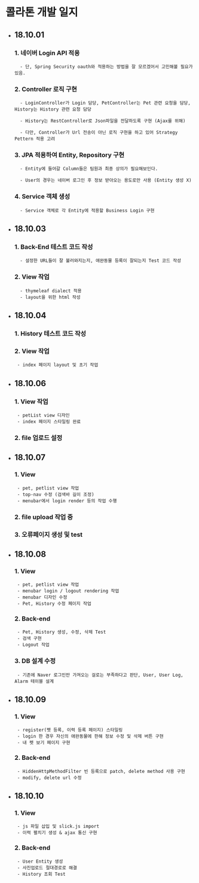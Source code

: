 ﻿# 콜라톤 개발 일지

- ## 18.10.01

    ### 1. 네이버 Login API 적용
    
        - 단, Spring Security oauth와 적용하는 방법을 잘 모르겠어서 고민해볼 필요가 있음.
        
    ### 2. Controller 로직 구현
    
        - LoginController가 Login 담당, PetController는 Pet 관련 요청을 담당, History는 History 관련 요청 담당
        
        - History는 RestController로 Json파일을 전달하도록 구현 (Ajax를 위해)
        
        - 다만, Controller가 Url 전송이 아닌 로직 구현을 하고 있어 Strategy Pettern 적용 고려
    
    ### 3. JPA 적용하여 Entity, Repository 구현
    
        - Entity에 들어갈 Column들은 팀원과 최종 상의가 필요해보인다.
        
        - User의 경우는 네이버 로그인 후 정보 받아오는 용도로만 사용 (Entity 생성 X)
        
    ### 4. Service 객체 생성
    
        - Service 객체로 각 Entity에 적용할 Business Login 구현
        
- ## 18.10.03

    ### 1. Back-End 테스트 코드 작성
        
        - 설정한 URL들이 잘 불러와지는지, 애완동물 등록이 잘되는지 Test 코드 작성
        
    ### 2. View  작업
        
        - thymeleaf dialect 적용
        - layout을 위한 html 작성
        
 - ## 18.10.04
 
    ### 1. History 테스트 코드 작성
    
    ### 2. View 작업
    
        - index 페이지 layout 및 초기 작업
        
 - ## 18.10.06
 
    ### 1. View 작업
        - petList view 디자인
        - index 페이지 스타일링 완료
        
    ### 2. file 업로드 설정
    
 - ## 18.10.07
 
    ### 1. View
        - pet, petlist view 작업
        - top-nav 수정 (검색바 길이 조정)
        - menubar에서 login render 등의 작업 수행 
        
    ### 2. file upload 작업 중
    
    ### 3. 오류페이지 생성 및 test
    
 - ## 18.10.08
 
    ### 1. View
        - pet, petlist view 작업
        - menubar login / logout rendering 작업
        - menubar 디자인 수정
        - Pet, History 수정 페이지 작업
        
    ### 2. Back-end
        - Pet, History 생성, 수정, 삭제 Test
        - 검색 구현
        - Logout 작업
        
    ### 3. DB 설계 수정
        - 기존에 Naver 로그인만 가져오는 걸로는 부족하다고 판단, User, User Log, Alarm 테이블 설계
 
 - ## 18.10.09
 
    ### 1. View
        - register(펫 등록, 이력 등록 페이지) 스타일링
        - login 한 경우 자신의 애완동물에 한해 정보 수정 및 삭제 버튼 구현
        - 내 펫 보기 페이지 구현
        
    ### 2. Back-end
        - HiddenHttpMethodFilter 빈 등록으로 patch, delete method 사용 구현
        - modify, delete url 수정

 - ## 18.10.10
 
    ### 1. View
        - js 파일 삽입 및 slick.js import
        - 이력 펼치기 생성 & ajax 통신 구현
        
    ### 2. Back-end
        - User Entity 생성
        - 사진업로드 절대경로로 해결
        - History 조회 Test